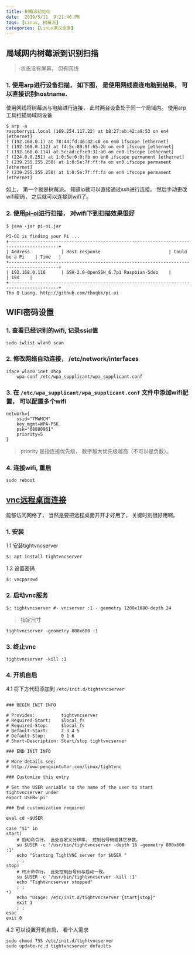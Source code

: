 ```yaml
---
title: 树莓派初始化
date:  2019/5/11  9:21:46 PM
tags: [Linux, 树莓派]
categories: [Linux满汉全席]
---
```


## 局域网内树莓派到识别扫描

> 状态没有屏幕， 但有网线

### 1. 使用arp进行设备扫描， 如下图， 是使用网线直连电脑到结果， 可以直接识别hostname.

使用网线将树莓派与电脑进行连接， 此时两台设备处于同一个局域内。 使用arp工具扫描局域网设备

```shell
$ arp -a
raspberrypi.local (169.254.117.22) at b8:27:eb:42:a9:53 on en4 [ethernet]
? (192.168.0.1) at 78:44:fd:46:32:c0 on en0 ifscope [ethernet]
? (192.168.0.112) at f4:5c:89:9f:65:2b on en0 ifscope [ethernet]
? (192.168.0.114) at 5c:ad:cf:e9:31:a0 on en0 ifscope [ethernet]
? (224.0.0.251) at 1:0:5e:0:0:fb on en0 ifscope permanent [ethernet]
? (239.255.255.250) at 1:0:5e:7f:ff:fa on en0 ifscope permanent [ethernet]
? (239.255.255.250) at 1:0:5e:7f:ff:fa on en4 ifscope permanent [ethernet]
```

如上， 第一个就是树莓派。 知道ip就可以直接通过ssh进行连接。 然后手动更改wifi密码， 之后就可以连接到wifi了。

### 2. 使用[pi-oi](http://github.com/thoqbk/pi-oi)进行扫描， 对wifi下到扫描效果很好

```shell
$ java -jar pi-oi.jar

PI-OI is finding your Pi ...
+-----------------------------------------------------------------------------------------+
| Address            | Host response                          | Could be a Pi    | Time   |
+-----------------------------------------------------------------------------------------+
| 192.168.0.116      | SSH-2.0-OpenSSH_6.7p1 Raspbian-5deb    |                  | 19s    |
+-----------------------------------------------------------------------------------------+
Tho Q Luong, http://github.com/thoqbk/pi-oi
```

## WIFI密码设置

### 1. 查看已经识别的wifi, 记录ssid值

```shell
sudo iwlist wlan0 scan
```

### 2. 修改网络自动连接， /etc/network/interfaces

```shell
iface wlan0 inet dhcp
    wpa-conf /etc/wpa_supplicant/wpa_supplicant.conf
```

### 3. 在 `/etc/wpa_supplicant/wpa_supplicant.conf` 文件中添加wifi配置， 可以配置多个wifi

```shell
network={
    ssid="TMWHCM"
    key_mgmt=WPA-PSK
    psk="68880961"
    priority=5
}
```

> priority 是指连接优先级， 数字越大优先级越高（不可以是负数）。

### 4. 连接wifi, 重启

```shell
sudo reboot
```

## [vnc远程桌面连接](http://shumeipai.nxez.com/2013/09/04/login-rpi-with-vnc.html)

能够访问网络了， 当然是要把远程桌面开开才好用了， 关键时刻很好用啊。

### 1. 安装

1.1 安装tightvncserver

```shell
$: apt install tightvncserver
```

1.2 设置密码

```shell
$: vncpasswd
```

### 2. 启动vnc服务

```shell
$: tightvncserver #- vncserver :1 - geometry 1280x1080-depth 24
```

> 指定尺寸

```shell
tightvncserver -geometry 800x600 :1
```

### 3. 终止vnc

```shell
tightvncserver -kill :1
```

### 4. 开机自启

4.1 将下方代码添加到 `/etc/init.d/tightvncserver`

```shell

### BEGIN INIT INFO

# Provides:          tightvncserver
# Required-Start:    $local_fs
# Required-Stop:     $local_fs
# Default-Start:     2 3 4 5
# Default-Stop:      0 1 6
# Short-Description: Start/stop tightvncserver

### END INIT INFO

# More details see:
# http://www.penguintutor.com/linux/tightvnc

### Customize this entry

# Set the USER variable to the name of the user to start tightvncserver under
export USER='pi'

### End customization required

eval cd ~$USER

case "$1" in
start)
    # 启动命令行。 此处自定义分辨率、 控制台号码或其它参数。
    su $USER -c '/usr/bin/tightvncserver -depth 16 -geometry 800x600 :1'
    echo "Starting TightVNC server for $USER "
    ; ;
stop)
    # 终止命令行。 此处控制台号码与启动一致。
    su $USER -c '/usr/bin/tightvncserver -kill :1'
    echo "Tightvncserver stopped"
    ; ;
*)
    echo "Usage: /etc/init.d/tightvncserver {start|stop}"
    exit 1
    ; ;
esac
exit 0
```

4.2 可以设置开机自启， 看个人需求

```shell
sudo chmod 755 /etc/init.d/tightvncserver
sudo update-rc.d tightvncserver defaults
```

